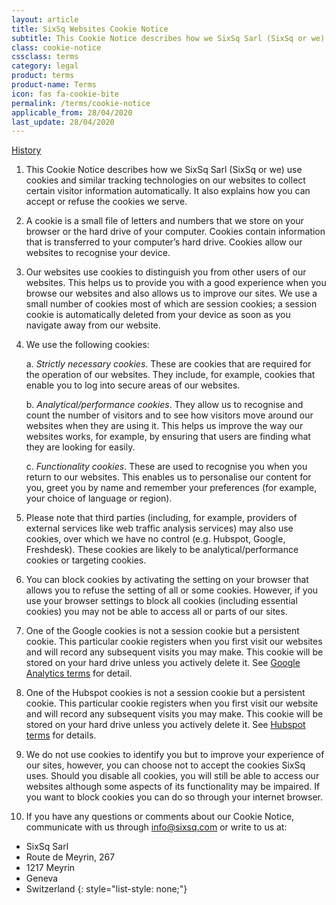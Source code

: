 ```yaml
---
layout: article
title: SixSq Websites Cookie Notice
subtitle: This Cookie Notice describes how we SixSq Sarl (SixSq or we) use cookies and similar tracking technologies on our websites to collect certain visitor information automatically. It also explains how you can accept or refuse the cookies we serve.
class: cookie-notice
cssclass: terms
category: legal
product: terms
product-name: Terms
icon: fas fa-cookie-bite
permalink: /terms/cookie-notice
applicable_from: 28/04/2020
last_update: 28/04/2020
---
```


[History](https://github.com/SixSq/sixsq.github.com/commits/master/_terms/cookie-notice.md)

1. This Cookie Notice describes how we SixSq Sarl (SixSq or we) use cookies and similar tracking technologies on our websites to collect certain visitor information automatically. It also explains how you can accept or refuse the cookies we serve.

2. A cookie is a small file of letters and numbers that we store on your browser or the hard drive of your computer. Cookies contain information that is transferred to your computer’s hard drive. Cookies allow our websites to recognise your device.

3. Our websites use cookies to distinguish you from other users of our websites. This helps us to provide you with a good experience when you browse our websites and also allows us to improve our sites. We use a small number of cookies most of which are session cookies; a session cookie is automatically deleted from your device as soon as you navigate away from our website.

4. We use the following cookies:

    a. *Strictly necessary cookies*. These are cookies that are required for the operation of our websites. They include, for example, cookies that enable you to log into secure areas of our websites.

    b. *Analytical/performance cookies*. They allow us to recognise and count the number of visitors and to see how visitors move around our websites when they are using it. This helps us improve the way our websites works, for example, by ensuring that users are finding what they are   looking for easily.

    c. *Functionality cookies*. These are used to recognise you when you return to our websites. This enables us to personalise our content for you, greet you by name and remember your preferences (for example, your choice of language or region).

5. Please note that third parties (including, for example, providers of external services like web traffic analysis services) may also use cookies, over which we have no control (e.g. Hubspot, Google, Freshdesk). These cookies are likely to be analytical/performance cookies or targeting cookies.

6. You can block cookies by activating the setting on your browser that allows you to refuse the setting of all or some cookies. However, if you use your browser settings to block all cookies (including essential cookies) you may not be able to access all or parts of our sites.

7. One of the Google cookies is not a session cookie but a persistent cookie. This particular cookie registers when you first visit our websites and will record any subsequent visits you may make. This cookie will be stored on your hard drive unless you actively delete it. See [Google Analytics terms](http://www.google.com/analytics/terms/gb.html) for detail.

8. One of the Hubspot cookies is not a session cookie but a persistent cookie. This particular cookie registers when you first visit our website and will record any subsequent visits you may make. This cookie will be stored on your hard drive unless you actively delete it. See [Hubspot terms](https://legal.hubspot.com/privacy-policy) for details.

9. We do not use cookies to identify you but to improve your experience of our sites, however, you can choose not to accept the cookies SixSq uses. Should you disable all cookies, you will still be able to access our websites although some aspects of its functionality may be impaired. If you want to block cookies you can do so through your internet browser.

10. If you have any questions or comments about our Cookie Notice, communicate with us through [info@sixsq.com](mailto:info@sixsq.com) or write to us at:

- SixSq Sarl
- Route de Meyrin, 267 
- 1217 Meyrin 
- Geneva 
- Switzerland 
{: style="list-style: none;"}